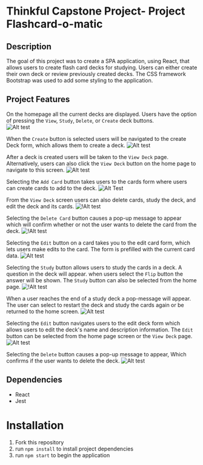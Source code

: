 # Thinkful Capstone Project- Project Flashcard-o-matic

## Description

The goal of this project was to create a SPA application, using React, that allows users to create flash card decks for studying. Users can either create their own deck or review previously created decks. The CSS framework Bootstrap was used to add some styling to the application.

## Project Features

On the homepage all the current decks are displayed. Users have the option of pressing the `View`, `Study`, `Delete`, or `Create` deck buttons.  
![Alt test](/Images/Screen%20Shot%202023-02-07%20at%207.45.38%20PM.png)

When the `Create` button is selected users will be navigated to the create Deck form, which allows them to create a deck.
![Alt test](/Images/Screen%20Shot%202023-02-07%20at%207.49.13%20PM.png)

After a deck is created users will be taken to the `View Deck` page. Alternatively, users can also click the `View Deck` button on the home page to navigate to this screen.
![Alt test](/Images/Screen%20Shot%202023-02-08%20at%206.45.45%20AM.png)

Selecting the `Add Card` button takes users to the cards form where users can create cards to add to the deck.
![Alt Test](/Images/Screen%20Shot%202023-02-07%20at%207.50.08%20PM.png)

From the `View Deck` screen users can also delete cards, study the deck, and edit the deck and its cards.
![!Alt test](/Images/Screen%20Shot%202023-02-07%20at%207.46.18%20PM.png)

Selecting the `Delete Card` button causes a pop-up message to appear which will confirm whether or not the user wants to delete the card from the deck.
![!Alt test](/Images/Screen%20Shot%202023-02-08%20at%207.02.29%20AM.png)

Selecting the `Edit` button on a card takes you to the edit card form, which lets users make edits to the card. The form is prefilled with the current card data.
![Alt test](/Images/Screen%20Shot%202023-02-08%20at%207.21.54%20AM.png)

Selecting the `Study` button allows users to study the cards in a deck. A question in the deck will appear. when users select the `Flip` button the answer will be shown. The `Study` button can also be selected from the home page.
![!Alt test](/Images/Screen%20Shot%202023-02-07%20at%207.47.30%20PM.png)

When a user reaches the end of a study deck a pop-message will appear. The user can select to restart the deck and study the cards again or be returned to the home screen.
![Alt test](/Images/Screen%20Shot%202023-02-07%20at%207.48.27%20PM.png)

Selecting the `Edit` button navigates users to the edit deck form which allows users to edit the deck's name and description information. The `Edit` button can be selected from the home page screen or the `View Deck` page.
![Alt test](/Images/Screen%20Shot%202023-02-07%20at%207.46.43%20PM.png)

Selecting the `Delete` button causes a pop-up message to appear, Which confirms if the user wants to delete the deck.
![Alt test](/Images/Screen%20Shot%202023-02-07%20at%207.45.55%20PM.png)

## Dependencies

- React
- Jest

# Installation

1. Fork this repository
2. run `npm install` to install project dependencies
3. run `npm start` to begin the application
